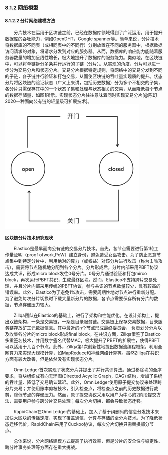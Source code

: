 ### 8.1.2 网络模型
#### 8.1.2.2 分片网络建模方法
&emsp;&emsp;分片技术在运用于区块链之前，已经在数据库领域得到了广泛运用，用于提升数据库的吞吐能力，例如OpenDHT，Google spanner等。简单来说，分片技术将数据库的不同表（或相同表中的不同行）分别放置在不同的服务器中，根据数据访问请求的对象，将请求分发到对应的服务器。从而，数据库的响应能力能随着服务器数量的增加呈线性增长，极大地提升了数据库的服务能力。类似地，在区块链中，可以将单链拆分多条并行运行的子链（分片）。从实现的角度，分片可以进一步分为交易分片和状态分片。交易分片根据特定规则，将网络中的交易分发到不同的子链，各子链并行验证和打包交易，从而使区块链的吞吐量实现质的提升。状态分片将区块链的验证状态（广义上来讲，包括历史数据）分为多个不相交的子集，各分片只需保存其中的一个状态子集和处理与状态相关的交易，从而降低每个节点的数据存储量，如图1所示。实现状态分片往往意味着同时实现交易分片[@陈幻2020一种面向公有链的轻量级可扩展技术]。
![08121128-1.png](./figures/08121128-1.png)

**区块链分片技术研究现状**

 &emsp;&emsp;Elastico是最早面向公有链的交易分片技术。首先，各节点需要进行第1轮工作量证明（proof ofwork,PoW）建立身份，避免遭受女巫攻击。为了防止恶意节点集中到特定分片中，利用绝对的算力（或权益）对该分片进行攻击（称为１％攻击），需要将节点随机地分配到各个分片。分片形成后，分片内部采用PBFT协议达成共识，形成micro block发往0号分片。0号分片通过验证和打包mirco block，再次运行PBFT共识，生成最终区块。然而，Elastico不支持跨片交易处理，并且分片内部采用传统的PBFT协议，参与共识的节点数量较少，具有较高的错误率。此外，Elastico为了避免1%攻击，需要周期性地对节点进行重新分配。为了避免每次分片切换时下载大量新分片的数据，各节点需要保存所有分片的数据，节点存储压力较大。

 &emsp;&emsp;Zillqa团队在Elastico的基础上，进行了架构和性能优化。在设计架构上，提出双链架构，一条是交易链，一条是目录服务链。交易链上保存交易数据，目录服务链存放矿工元数据信息。其中最近的n个节点形成最终委员会， 负责划分分片以及收集各分片的micro block形成final block。在共识方面，Zillqa借鉴了Elastico多重签名技术，并用数字签名代替MAC，极大提升了PBFT的扩展性，使得PBFT可以适用于几百个节点。此外，Zillqa第1次创新性地提出数据流编程框架，利用全网算力来实现大规模计算，如MapReduce和神经网络计算等。虽然Zillqa在共识方面有较大改善，但是依然没有实现状态分片。

&emsp;&emsp;OmniLedger首次实现了状态分片并提出了并行共识算法。通过移除块的全序要求，将块组织成有向无环图(Directed Acyclic Graph，DAG) 结构，增加了系统的吞吐量、降低了交易确认延迟。此外，OmniLedger使用原子提交协议来处理跨分片交易；并使用账本剪枝技术，引入检查点，将检查点之前的历史数据进行裁剪，降低节点的存储压力。然而，原子提交协议采用以用户为中心的2阶段提交方法，需要用户参与跨分片交易处理；每次分片切换，都会导致状态迁移。

&emsp;&emsp;RapidChain在OmniLedger的基础上，加入了基于纠删码的信息分发技术来加快大区块的传播速度，实现了覆盖通信、计算与存储的全分片技术。为了降低状态迁移代价，RapidChain采用了Cuckoo协议，每次分片切换只需替换部分节点。

&emsp;&emsp;总体来说，分片网络建模方式提高了执行效率，但是分片的安全性与稳定性、跨分片事务处理等方面存在重大挑战。
